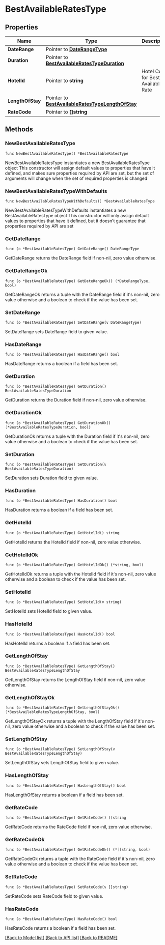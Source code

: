 # BestAvailableRatesType

## Properties

Name | Type | Description | Notes
------------ | ------------- | ------------- | -------------
**DateRange** | Pointer to [**DateRangeType**](DateRangeType.md) |  | [optional] 
**Duration** | Pointer to [**BestAvailableRatesTypeDuration**](BestAvailableRatesTypeDuration.md) |  | [optional] 
**HotelId** | Pointer to **string** | Hotel Code for Best Available Rate | [optional] 
**LengthOfStay** | Pointer to [**BestAvailableRatesTypeLengthOfStay**](BestAvailableRatesTypeLengthOfStay.md) |  | [optional] 
**RateCode** | Pointer to **[]string** |  | [optional] 

## Methods

### NewBestAvailableRatesType

`func NewBestAvailableRatesType() *BestAvailableRatesType`

NewBestAvailableRatesType instantiates a new BestAvailableRatesType object
This constructor will assign default values to properties that have it defined,
and makes sure properties required by API are set, but the set of arguments
will change when the set of required properties is changed

### NewBestAvailableRatesTypeWithDefaults

`func NewBestAvailableRatesTypeWithDefaults() *BestAvailableRatesType`

NewBestAvailableRatesTypeWithDefaults instantiates a new BestAvailableRatesType object
This constructor will only assign default values to properties that have it defined,
but it doesn't guarantee that properties required by API are set

### GetDateRange

`func (o *BestAvailableRatesType) GetDateRange() DateRangeType`

GetDateRange returns the DateRange field if non-nil, zero value otherwise.

### GetDateRangeOk

`func (o *BestAvailableRatesType) GetDateRangeOk() (*DateRangeType, bool)`

GetDateRangeOk returns a tuple with the DateRange field if it's non-nil, zero value otherwise
and a boolean to check if the value has been set.

### SetDateRange

`func (o *BestAvailableRatesType) SetDateRange(v DateRangeType)`

SetDateRange sets DateRange field to given value.

### HasDateRange

`func (o *BestAvailableRatesType) HasDateRange() bool`

HasDateRange returns a boolean if a field has been set.

### GetDuration

`func (o *BestAvailableRatesType) GetDuration() BestAvailableRatesTypeDuration`

GetDuration returns the Duration field if non-nil, zero value otherwise.

### GetDurationOk

`func (o *BestAvailableRatesType) GetDurationOk() (*BestAvailableRatesTypeDuration, bool)`

GetDurationOk returns a tuple with the Duration field if it's non-nil, zero value otherwise
and a boolean to check if the value has been set.

### SetDuration

`func (o *BestAvailableRatesType) SetDuration(v BestAvailableRatesTypeDuration)`

SetDuration sets Duration field to given value.

### HasDuration

`func (o *BestAvailableRatesType) HasDuration() bool`

HasDuration returns a boolean if a field has been set.

### GetHotelId

`func (o *BestAvailableRatesType) GetHotelId() string`

GetHotelId returns the HotelId field if non-nil, zero value otherwise.

### GetHotelIdOk

`func (o *BestAvailableRatesType) GetHotelIdOk() (*string, bool)`

GetHotelIdOk returns a tuple with the HotelId field if it's non-nil, zero value otherwise
and a boolean to check if the value has been set.

### SetHotelId

`func (o *BestAvailableRatesType) SetHotelId(v string)`

SetHotelId sets HotelId field to given value.

### HasHotelId

`func (o *BestAvailableRatesType) HasHotelId() bool`

HasHotelId returns a boolean if a field has been set.

### GetLengthOfStay

`func (o *BestAvailableRatesType) GetLengthOfStay() BestAvailableRatesTypeLengthOfStay`

GetLengthOfStay returns the LengthOfStay field if non-nil, zero value otherwise.

### GetLengthOfStayOk

`func (o *BestAvailableRatesType) GetLengthOfStayOk() (*BestAvailableRatesTypeLengthOfStay, bool)`

GetLengthOfStayOk returns a tuple with the LengthOfStay field if it's non-nil, zero value otherwise
and a boolean to check if the value has been set.

### SetLengthOfStay

`func (o *BestAvailableRatesType) SetLengthOfStay(v BestAvailableRatesTypeLengthOfStay)`

SetLengthOfStay sets LengthOfStay field to given value.

### HasLengthOfStay

`func (o *BestAvailableRatesType) HasLengthOfStay() bool`

HasLengthOfStay returns a boolean if a field has been set.

### GetRateCode

`func (o *BestAvailableRatesType) GetRateCode() []string`

GetRateCode returns the RateCode field if non-nil, zero value otherwise.

### GetRateCodeOk

`func (o *BestAvailableRatesType) GetRateCodeOk() (*[]string, bool)`

GetRateCodeOk returns a tuple with the RateCode field if it's non-nil, zero value otherwise
and a boolean to check if the value has been set.

### SetRateCode

`func (o *BestAvailableRatesType) SetRateCode(v []string)`

SetRateCode sets RateCode field to given value.

### HasRateCode

`func (o *BestAvailableRatesType) HasRateCode() bool`

HasRateCode returns a boolean if a field has been set.


[[Back to Model list]](../README.md#documentation-for-models) [[Back to API list]](../README.md#documentation-for-api-endpoints) [[Back to README]](../README.md)


